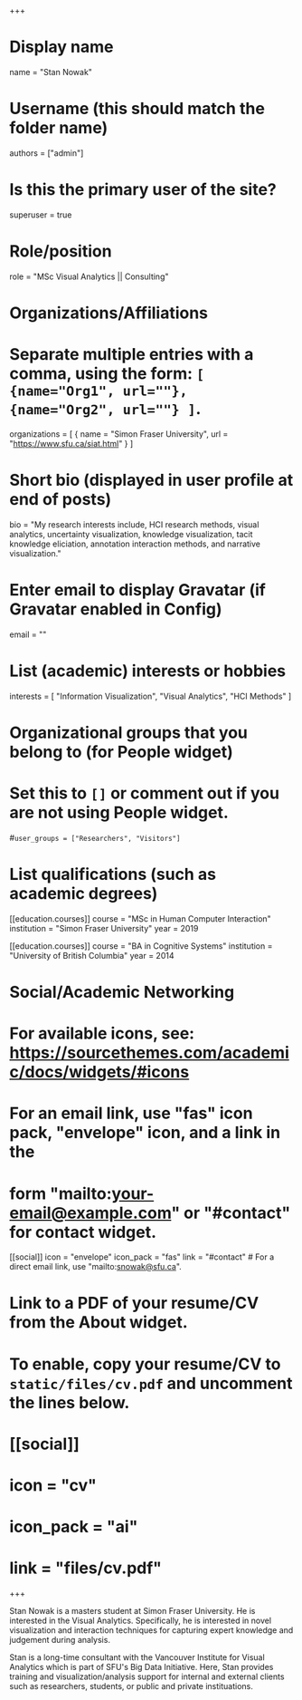 +++
# Display name
name = "Stan Nowak"

# Username (this should match the folder name)
authors = ["admin"]

# Is this the primary user of the site?
superuser = true

# Role/position
role = "MSc Visual Analytics || Consulting"

# Organizations/Affiliations
#   Separate multiple entries with a comma, using the form: `[ {name="Org1", url=""}, {name="Org2", url=""} ]`.
organizations = [ { name = "Simon Fraser University", url = "https://www.sfu.ca/siat.html" } ]

# Short bio (displayed in user profile at end of posts)
bio = "My research interests include, HCI research methods, visual analytics, uncertainty visualization, knowledge visualization, tacit knowledge eliciation, annotation interaction methods, and narrative visualization."

# Enter email to display Gravatar (if Gravatar enabled in Config)
email = ""

# List (academic) interests or hobbies
interests = [
  "Information Visualization",
  "Visual Analytics",
  "HCI Methods"
]

# Organizational groups that you belong to (for People widget)
#   Set this to `[]` or comment out if you are not using People widget.
#`user_groups = ["Researchers", "Visitors"]`

# List qualifications (such as academic degrees)

[[education.courses]]
  course = "MSc in Human Computer Interaction"
  institution = "Simon Fraser University"
  year = 2019

[[education.courses]]
  course = "BA in Cognitive Systems"
  institution = "University of British Columbia"
  year = 2014

# Social/Academic Networking
# For available icons, see: https://sourcethemes.com/academic/docs/widgets/#icons
#   For an email link, use "fas" icon pack, "envelope" icon, and a link in the
#   form "mailto:your-email@example.com" or "#contact" for contact widget.

[[social]]
  icon = "envelope"
  icon_pack = "fas"
  link = "#contact"  # For a direct email link, use "mailto:snowak@sfu.ca".

# Link to a PDF of your resume/CV from the About widget.
# To enable, copy your resume/CV to `static/files/cv.pdf` and uncomment the lines below.
# [[social]]
#   icon = "cv"
#   icon_pack = "ai"
#   link = "files/cv.pdf"

+++

Stan Nowak is a masters student at Simon Fraser University. He is interested in the Visual Analytics. Specifically, he is interested in novel visualization and interaction techniques for capturing expert knowledge and judgement during analysis.

Stan is a long-time consultant with the Vancouver Institute for Visual Analytics which is part of SFU's Big Data Initiative. Here, Stan provides training and visualization/analysis support for internal and external clients such as researchers, students, or public and private instituations.